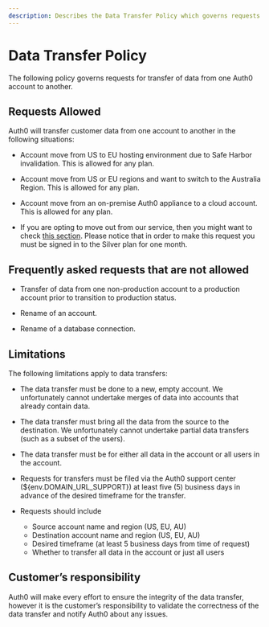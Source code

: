 ```yaml
---
description: Describes the Data Transfer Policy which governs requests for transfer of data from one Auth0 account to another.
---
```


# Data Transfer Policy

The following policy governs requests for transfer of data from one Auth0 account to another.

## Requests Allowed


Auth0 will transfer customer data from one account to another in the following situations:

* Account move from US to EU hosting environment due to Safe Harbor invalidation.  This is allowed for any plan.

* Account move from US or EU regions and want to switch to the Australia Region.  This is allowed for any plan.

* Account move from an on-premise Auth0 appliance to a cloud account.  This is allowed for any plan.

* If you are opting to move out from our service, then you might want to check [this section](/moving-out). Please notice that in order to make this request you must be signed in to the Silver plan for one month.

## Frequently asked requests that are not allowed

* Transfer of data from one non-production account to a production account prior to transition to production status.

* Rename of an account.

* Rename of a database connection.

## Limitations

The following limitations apply to data transfers:

* The data transfer must be done to a new, empty account.  We unfortunately cannot undertake merges of data into accounts that already contain data.

* The data transfer must bring all the data from the source to the destination.  We unfortunately cannot undertake partial data transfers (such as a subset of the users).

* The data transfer must be for either all data in the account or all users in the account.

* Requests for transfers must be filed via the Auth0 support center (${env.DOMAIN_URL_SUPPORT}) at least five (5) business days in advance of the desired timeframe for the transfer.

* Requests should include

  * Source account name and region (US, EU, AU)
  * Destination account name and region (US, EU, AU)
  * Desired timeframe (at least 5 business days from time of request)
  * Whether to transfer all data in the account or just all users


## Customer’s responsibility

Auth0 will make every effort to ensure the integrity of the data transfer, however it is the customer’s responsibility to validate the correctness of the data transfer and notify Auth0 about any issues.
